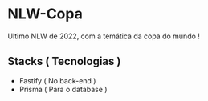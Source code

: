 # NLW-Copa
Ultimo NLW de 2022, com a temática da copa do mundo !

## Stacks ( Tecnologias )
- Fastify ( No back-end )
- Prisma  ( Para o database )
